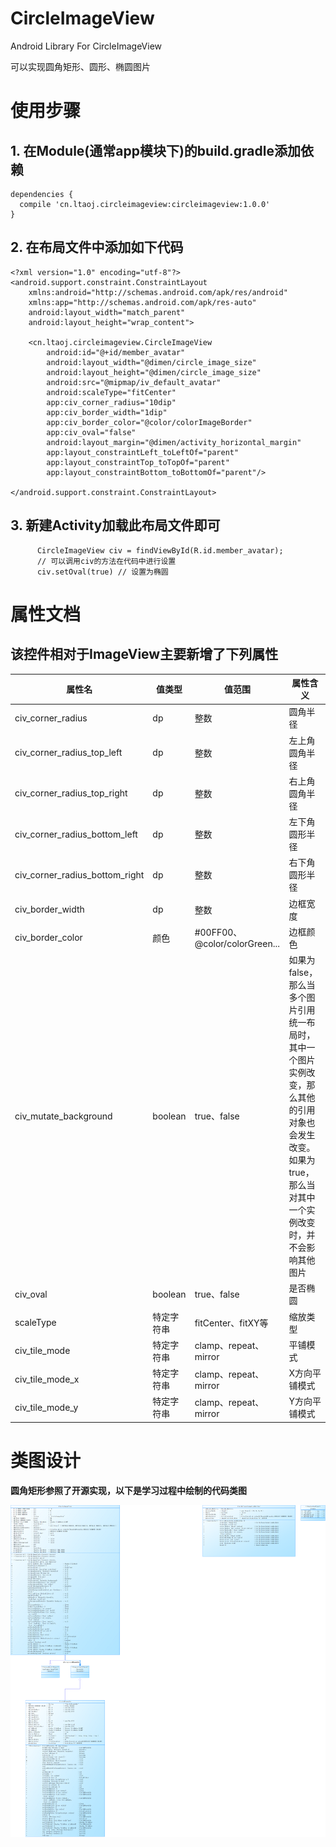 # CircleImageView
Android Library For CircleImageView

可以实现圆角矩形、圆形、椭圆图片

# 使用步骤

## 1. 在Module(通常app模块下)的build.gradle添加依赖

```
dependencies {
  compile 'cn.ltaoj.circleimageview:circleimageview:1.0.0'
}
```

## 2. 在布局文件中添加如下代码

```
<?xml version="1.0" encoding="utf-8"?>
<android.support.constraint.ConstraintLayout
    xmlns:android="http://schemas.android.com/apk/res/android"
    xmlns:app="http://schemas.android.com/apk/res-auto"
    android:layout_width="match_parent"
    android:layout_height="wrap_content">
    
    <cn.ltaoj.circleimageview.CircleImageView
        android:id="@+id/member_avatar"
        android:layout_width="@dimen/circle_image_size"
        android:layout_height="@dimen/circle_image_size"
        android:src="@mipmap/iv_default_avatar"
        android:scaleType="fitCenter"
        app:civ_corner_radius="10dip"
        app:civ_border_width="1dip"
        app:civ_border_color="@color/colorImageBorder"
        app:civ_oval="false"
        android:layout_margin="@dimen/activity_horizontal_margin"
        app:layout_constraintLeft_toLeftOf="parent"
        app:layout_constraintTop_toTopOf="parent"
        app:layout_constraintBottom_toBottomOf="parent"/>
        
</android.support.constraint.ConstraintLayout>
```

## 3. 新建Activity加载此布局文件即可

```
      CircleImageView civ = findViewById(R.id.member_avatar);
      // 可以调用civ的方法在代码中进行设置
      civ.setOval(true) // 设置为椭圆
```

# 属性文档

## **该控件相对于ImageView主要新增了下列属性**

|属性名|值类型|值范围|属性含义|
|------|---|---|---|
|civ_corner_radius|dp|整数|圆角半径|
|civ_corner_radius_top_left|dp|整数|左上角圆角半径|
|civ_corner_radius_top_right|dp|整数|右上角圆角半径|
|civ_corner_radius_bottom_left|dp|整数|左下角圆形半径|
|civ_corner_radius_bottom_right|dp|整数|右下角圆形半径|
|civ_border_width|dp|整数|边框宽度|
|civ_border_color|颜色|#00FF00、@color/colorGreen...|边框颜色|
|civ_mutate_background|boolean|true、false|如果为false，那么当多个图片引用统一布局时，其中一个图片实例改变，那么其他的引用对象也会发生改变。如果为true，那么当对其中一个实例改变时，并不会影响其他图片|
|civ_oval|boolean|true、false|是否椭圆|
|scaleType|特定字符串|fitCenter、fitXY等|缩放类型|
|civ_tile_mode|特定字符串|clamp、repeat、mirror|平铺模式|
|civ_tile_mode_x|特定字符串|clamp、repeat、mirror|X方向平铺模式|
|civ_tile_mode_y|特定字符串|clamp、repeat、mirror|Y方向平铺模式|

# 类图设计
**圆角矩形参照了开源实现，以下是学习过程中绘制的代码类图**

![类图](./docs/class_model.png)
